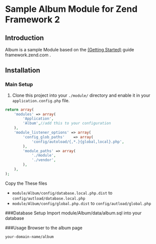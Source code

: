# Sample Album Module for Zend Framework 2

## Introduction

Album is a sample Module based on the <a href="http://framework.zend.com/manual/2.4/en/user-guide/overview.html">(Getting Started)</a> guide framework.zend.com .

## Installation

### Main Setup

1. Clone this project into your `./module/` directory and enable it in your
   `application.config.php` file.

```php
return array(
    'modules' => array(
        'Application',
        'Album',//add this to your configuration
    ),
    'module_listener_options' => array(
        'config_glob_paths'    => array(
            'config/autoload/{,*.}{global,local}.php',
        ),
        'module_paths' => array(
            './module',
            './vendor',
        ),
    ),
);
```

Copy the These files

 * `module/Album/config/database.local.php.dist` to `config/autload/database.local.php`
 * `module/Album/config/global.php.dist` to `config/autload/global.php`

###Database Setup
Import module/Album/data/album.sql into your database

###Usage
Browser to the album page

`your-domain-name/album`